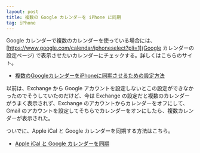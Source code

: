 ```yaml
---
layout: post
title: 複数の Google カレンダーを iPhone に同期
tag: iPhone
---
```

Google カレンダーで複数のカレンダーを使っている場合には、[https://www.google.com/calendar/iphoneselect?pli=1](Google カレンダーの設定ページ) で表示させたいカレンダーにチェックする。詳しくはこちらのサイト。

- [複数のGoogleカレンダーをiPhoneに同期させるための設定方法](http://goryugo.com/20130528/ical_to_google/)

以前は、Exchange から Google アカウントを設定しないとこの設定ができなかったのでそうしていたのだけど、今は Exchange の設定だと複数のカレンダーがうまく表示されず、Exchange のアカウントからカレンダーをオフにして、Gmail のアカウントを設定してそちらでカレンダーをオンにしたら、複数カレンダーが表示された。

ついでに、Apple iCal と Google カレンダーを同期する方法はこちら。

- [Apple iCal と Google カレンダーを同期](http://www.appsupport.jp/calendar/cal-ical/)
